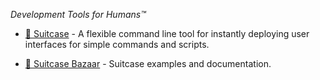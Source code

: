_Development Tools for Humans™_

- [🧳 Suitcase](https://github.com/Impedimenta/Suitcase) - A flexible command line tool for instantly deploying user interfaces for simple commands and scripts.

- [🧳 Suitcase Bazaar](https://impedimenta.github.io/Suitcase-Bazaar/) - Suitcase examples and documentation.
